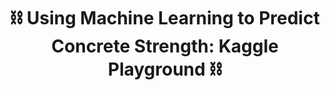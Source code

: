 # <div align='center'> ⛓️ Using Machine Learning to Predict Concrete Strength: Kaggle Playground ⛓️</div>
